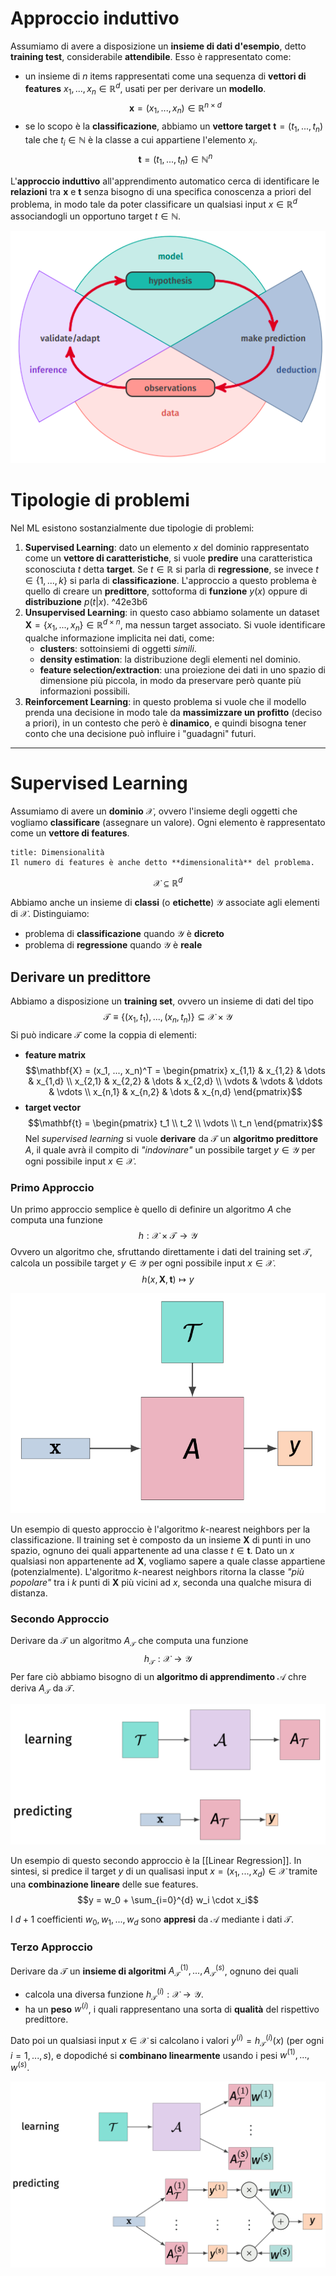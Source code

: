 # Approccio induttivo
Assumiamo di avere a disposizione un **insieme di dati d'esempio**, detto **training test**, considerabile **attendibile**.
Esso è rappresentato come:
- un insieme di $n$ items rappresentati come una sequenza di **vettori di features** $x_1, ..., x_n \in \mathbb{R}^d$, usati per per derivare un **modello**. $$\mathbf{x} = (x_1, ..., x_n) \in \mathbb{R}^{n \times d}$$
- se lo scopo è la **classificazione**, abbiamo un **vettore target** $\mathbf{t} = (t_1, ..., t_n)$ tale che $t_i \in \mathbb{N}$ è la classe a cui appartiene l'elemento $x_i$. $$\mathbf{t} = (t_1, ..., t_n) \in \mathbb{N}^n$$

L'**approccio induttivo** all'apprendimento automatico cerca di identificare le **relazioni** tra $\mathbf{x}$ e $\mathbf{t}$ senza bisogno di una specifica conoscenza a priori del problema, in modo tale da poter classificare un qualsiasi input $x \in \mathbb{R}^d$ associandogli un opportuno target $t \in \mathbb{N}$.

![](./img/ML_02_1.png)


# Tipologie di problemi
Nel ML esistono sostanzialmente due tipologie di problemi:

1. **Supervised Learning**: dato un elemento $x$ del dominio rappresentato come un **vettore di caratteristiche**, si vuole **predire** una caratteristica sconosciuta $t$ detta **target**. Se $t \in \mathbb{R}$ si parla di **regressione**, se invece $t \in \lbrace 1, ..., k \rbrace$ si parla di **classificazione**. L'approccio a questo problema è quello di creare un **predittore**, sottoforma di **funzione** $y(x)$ oppure di **distribuzione** $p(t \vert x)$. ^42e3b6
2. **Unsupervised Learning**: in questo caso abbiamo solamente un dataset $\mathbf{X} = \lbrace x_1, ..., x_n \rbrace \in \mathbb{R}^{d \times n}$, ma nessun target associato. Si vuole identificare qualche informazione implicita nei dati, come:
	- **clusters**: sottoinsiemi di oggetti *simili*.
	- **density estimation**: la distribuzione degli elementi nel dominio.
	- **feature selection/extraction**: una proiezione dei dati in uno spazio di dimensione più piccola, in modo da preservare però quante più informazioni possibili.
3. **Reinforcement Learning**: in questo problema si vuole che il modello prenda una decisione in modo tale da **massimizzare un profitto** (deciso a priori), in un contesto che però è **dinamico**, e quindi bisogna tener conto che una decisione può influire i "guadagni" futuri.

------
# Supervised Learning
Assumiamo di avere un **dominio** $\mathcal{X}$, ovvero l'insieme degli oggetti che vogliamo **classificare** (assegnare un valore).
Ogni elemento è rappresentato come un **vettore di features**.

```ad-note
title: Dimensionalità
Il numero di features è anche detto **dimensionalità** del problema.
```

$$\mathcal{X} \subseteq \mathbb{R}^{d}$$

Abbiamo anche un insieme di **classi** (o **etichette**) $\mathcal{Y}$ associate agli elementi di $\mathcal{X}$.
Distinguiamo:
- problema di **classificazione** quando $\mathcal{Y}$ è **dicreto**
- problema di **regressione** quando $\mathcal{Y}$ è **reale**


## Derivare un predittore
Abbiamo a disposizione un **training set**, ovvero un insieme di dati del tipo
$$\mathcal{T} \equiv \lbrace (x_1, t_1), ..., (x_n,t_n) \rbrace \subseteq \mathcal{X} \times \mathcal{Y}$$ 
Si può indicare $\mathcal{T}$ come la coppia di elementi:
- **feature matrix** $$\mathbf{X} = (x_1, ..., x_n)^T = \begin{pmatrix} x_{1,1} & x_{1,2} & \dots & x_{1,d} \\ x_{2,1} & x_{2,2} & \dots & x_{2,d} \\ \vdots & \vdots & \ddots & \vdots \\ x_{n,1} & x_{n,2} & \dots & x_{n,d} \end{pmatrix}$$
- **target vector** $$\mathbf{t} = \begin{pmatrix} t_1 \\ t_2 \\ \vdots \\ t_n \end{pmatrix}$$
Nel *supervised learning* si vuole **derivare** da $\mathcal{T}$ un **algoritmo predittore** $A$, il quale avrà il compito di *"indovinare"* un possibile target $y \in \mathcal{Y}$ per ogni possibile input $x \in \mathcal{X}$.

### Primo Approccio
Un primo approccio semplice è quello di definire un algoritmo $A$ che computa una funzione $$h: \mathcal{X} \times \mathcal{T} \to \mathcal{Y}$$
Ovvero un algoritmo che, sfruttando direttamente i dati del training set $\mathcal{T}$, calcola un possibile target $y \in \mathcal{Y}$ per ogni possibile input $x \in \mathcal{X}$.
$$h(x, \mathbf{X}, \mathbf{t}) \mapsto y$$


![](./img/ML_02_2.png)

Un esempio di questo approccio è l'algoritmo $k$-nearest neighbors per la classificazione.
Il training set è composto da un insieme $\mathbf{X}$ di punti in uno spazio, ognuno dei quali appartenente ad una classe $t \in \mathbf{t}$.
Dato un $x$ qualsiasi  non appartenente ad $\mathbf{X}$, vogliamo sapere a quale classe appartiene (potenzialmente).
L'algoritmo $k$-nearest neighbors ritorna la classe *"più popolare"* tra i $k$ punti di $\mathbf{X}$ più vicini ad $x$, seconda una qualche misura di distanza.

### Secondo Approccio
Derivare da $\mathcal{T}$ un algoritmo $A_{\mathcal{T}}$ che computa una funzione $$h_{\mathcal{T}}: \mathcal{X} \to \mathcal{Y}$$
Per fare ciò abbiamo bisogno di un **algoritmo di apprendimento** $\mathcal{A}$ chre deriva $A_{\mathcal{T}}$ da $\mathcal{T}$.

![](./img/ML_02_3.png)

Un esempio di questo secondo approccio è la [[Linear Regression]].
In sintesi, si predice il target $y$ di un qualisasi input $x = (x_1, ..., x_d) \in \mathcal{X}$ tramite una **combinazione lineare** delle sue features.
$$y = w_0 + \sum_{i=0}^{d} w_i \cdot x_i$$

I $d+1$ coefficienti $w_0, w_1, ..., w_d$ sono **appresi** da $\mathcal{A}$ mediante i dati $\mathcal{T}$.

### Terzo Approccio
Derivare da $\mathcal{T}$ un **insieme di algoritmi** $A_{\mathcal{T}}^{(1)}, ..., A_{\mathcal{T}}^{(s)}$, ognuno dei quali
- calcola una diversa funzione $h_{\mathcal{T}}^{(i)}: \mathcal{X} \to \mathcal{Y}$.
- ha un **peso** $w^{(i)}$, i quali rappresentano una sorta di **qualità** del rispettivo predittore.

Dato poi un qualsiasi input $x \in \mathcal{X}$ si calcolano i valori $y^{(i)} = h_{\mathcal{T}}^{(i)}(x)$ (per ogni $i = 1, ..., s$), e dopodiché si **combinano linearmente** usando i pesi $w^{(1)}, ..., w^{(s)}$.

![](./img/ML_02_4.png)

